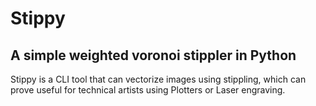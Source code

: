 # Stippy
## A simple weighted voronoi stippler in Python

Stippy is a CLI tool that can vectorize images using stippling, which can prove useful for technical artists using Plotters or Laser engraving.
